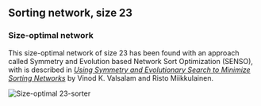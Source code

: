## Sorting network, size 23

### Size-optimal network

This size-optimal network of size 23 has been found with an approach called Symmetry and Evolution based Network Sort
Optimization (SENSO), with is described in [*Using Symmetry and Evolutionary Search to Minimize Sorting Networks*][1] by
Vinod K. Valsalam and Risto Miikkulainen.

![Size-optimal 23-sorter](https://cdn.rawgit.com/Morwenn/comparator-networks/master/networks/sort/23/senso-23.svg)


  [1]: http://nn.cs.utexas.edu/downloads/papers/valsalam.jmlr13.pdf
